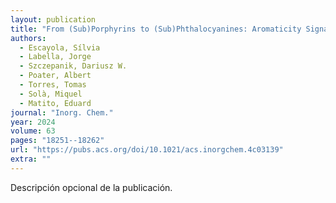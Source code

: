 ```yaml
---
layout: publication
title: "From (Sub)Porphyrins to (Sub)Phthalocyanines: Aromaticity Signatures in the UV-Vis Absorption Spectra"
authors:
  - Escayola, Sílvia
  - Labella, Jorge
  - Szczepanik, Dariusz W.
  - Poater, Albert
  - Torres, Tomas
  - Solà, Miquel
  - Matito, Eduard
journal: "Inorg. Chem."
year: 2024
volume: 63
pages: "18251--18262"
url: "https://pubs.acs.org/doi/10.1021/acs.inorgchem.4c03139"
extra: ""
---
```


Descripción opcional de la publicación.
